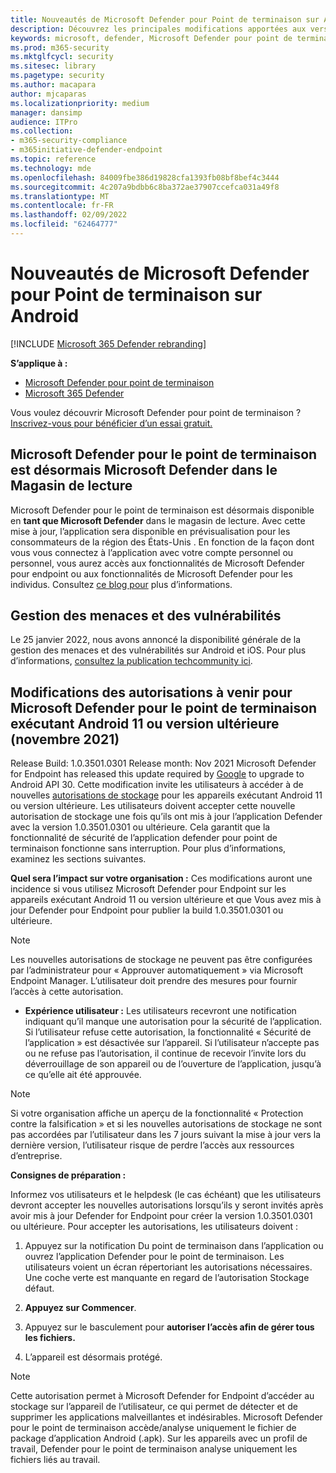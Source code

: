 ```yaml
---
title: Nouveautés de Microsoft Defender pour Point de terminaison sur Android
description: Découvrez les principales modifications apportées aux versions précédentes de Microsoft Defender pour Endpoint sur Android.
keywords: microsoft, defender, Microsoft Defender pour point de terminaison, mac, installation, macos, whatsnew
ms.prod: m365-security
ms.mktglfcycl: security
ms.sitesec: library
ms.pagetype: security
ms.author: macapara
author: mjcaparas
ms.localizationpriority: medium
manager: dansimp
audience: ITPro
ms.collection:
- m365-security-compliance
- m365initiative-defender-endpoint
ms.topic: reference
ms.technology: mde
ms.openlocfilehash: 84009fbe386d19828cfa1393fb08bf8bef4c3444
ms.sourcegitcommit: 4c207a9bdbb6c8ba372ae37907ccefca031a49f8
ms.translationtype: MT
ms.contentlocale: fr-FR
ms.lasthandoff: 02/09/2022
ms.locfileid: "62464777"
---
```

# <a name="whats-new-in-microsoft-defender-for-endpoint-on-android"></a>Nouveautés de Microsoft Defender pour Point de terminaison sur Android

[!INCLUDE [Microsoft 365 Defender rebranding](../../includes/microsoft-defender.md)]

**S’applique à :**
- [Microsoft Defender pour point de terminaison](https://go.microsoft.com/fwlink/p/?linkid=2154037)
- [Microsoft 365 Defender](https://go.microsoft.com/fwlink/?linkid=2118804)

Vous voulez découvrir Microsoft Defender pour point de terminaison ? [Inscrivez-vous pour bénéficier d’un essai gratuit.](https://signup.microsoft.com/create-account/signup?products=7f379fee-c4f9-4278-b0a1-e4c8c2fcdf7e&ru=https://aka.ms/MDEp2OpenTrial?ocid=docs-wdatp-exposedapis-abovefoldlink)

## <a name="microsoft-defender-for-endpoint-is-now-microsoft-defender-in-the-play-store"></a>Microsoft Defender pour le point de terminaison est désormais Microsoft Defender dans le Magasin de lecture

Microsoft Defender pour le point de terminaison est désormais disponible en **tant que Microsoft Defender** dans le magasin de lecture. Avec cette mise à jour, l’application sera disponible en  prévisualisation pour les consommateurs de la région des États-Unis . En fonction de la façon dont vous vous connectez à l’application avec votre compte personnel ou personnel, vous aurez accès aux fonctionnalités de Microsoft Defender pour endpoint ou aux fonctionnalités de Microsoft Defender pour les individus. Consultez [ce blog pour](https://www.microsoft.com/en-us/microsoft-365/microsoft-defender-for-individuals) plus d’informations.

## <a name="threat-and-vulnerability-management"></a>Gestion des menaces et des vulnérabilités

Le 25 janvier 2022, nous avons annoncé la disponibilité générale de la gestion des menaces et des vulnérabilités sur Android et iOS. Pour plus d’informations, [consultez la publication techcommunity ici](https://techcommunity.microsoft.com/t5/microsoft-defender-for-endpoint/announcing-general-availability-of-vulnerability-management/ba-p/3071663).

## <a name="upcoming-permission-changes-for-microsoft-defender-for-endpoint-running-android-11-or-later-nov-2021"></a>Modifications des autorisations à venir pour Microsoft Defender pour le point de terminaison exécutant Android 11 ou version ultérieure (novembre 2021)

Release Build: 1.0.3501.0301 Release month: Nov 2021 Microsoft Defender for Endpoint has released this update required by [Google](https://developer.android.com/distribute/play-policies#APILevel30) to upgrade to Android API 30. Cette modification invite les utilisateurs à accéder à de nouvelles [autorisations de stockage](https://developer.android.com/training/data-storage/manage-all-files#all-files-access-google-play) pour les appareils exécutant Android 11 ou version ultérieure. Les utilisateurs doivent accepter cette nouvelle autorisation de stockage une fois qu’ils ont mis à jour l’application Defender avec la version 1.0.3501.0301 ou ultérieure. Cela garantit que la fonctionnalité de sécurité de l’application defender pour point de terminaison fonctionne sans interruption. Pour plus d’informations,  examinez les sections suivantes.

**Quel sera l’impact sur votre organisation :** Ces modifications auront une incidence si vous utilisez Microsoft Defender pour Endpoint sur les appareils exécutant Android 11 ou version ultérieure et que Vous avez mis à jour Defender pour Endpoint pour publier la build 1.0.3501.0301 ou ultérieure.

> [!NOTE]
> Les nouvelles autorisations de stockage ne peuvent pas être configurées par l’administrateur pour « Approuver automatiquement » via Microsoft Endpoint Manager. L’utilisateur doit prendre des mesures pour fournir l’accès à cette autorisation.

- **Expérience utilisateur :** Les utilisateurs recevront une notification indiquant qu’il manque une autorisation pour la sécurité de l’application. Si l’utilisateur refuse cette autorisation, la fonctionnalité « Sécurité de l’application » est désactivée sur l’appareil. Si l’utilisateur n’accepte pas ou ne refuse pas l’autorisation, il continue de recevoir l’invite lors du déverrouillage de son appareil ou de l’ouverture de l’application, jusqu’à ce qu’elle ait été approuvée.

> [!NOTE]
> Si votre organisation affiche un aperçu de la fonctionnalité « Protection contre la falsification » et si les nouvelles autorisations de stockage ne sont pas accordées par l’utilisateur dans les 7 jours suivant la mise à jour vers la dernière version, l’utilisateur risque de perdre l’accès aux ressources d’entreprise.

**Consignes de préparation :**

Informez vos utilisateurs et le helpdesk (le cas échéant) que les utilisateurs devront accepter les nouvelles autorisations lorsqu’ils y seront invités après avoir mis à jour Defender for Endpoint pour créer la version 1.0.3501.0301 ou ultérieure. Pour accepter les autorisations, les utilisateurs doivent :

1. Appuyez sur la notification Du point de terminaison dans l’application ou ouvrez l’application Defender pour le point de terminaison. Les utilisateurs voient un écran répertoriant les autorisations nécessaires. Une coche verte est manquante en regard de l’autorisation Stockage défaut.

2. **Appuyez sur Commencer**.

3. Appuyez sur le basculement pour **autoriser l’accès afin de gérer tous les fichiers.**

4. L’appareil est désormais protégé.

  > [!NOTE]
  > Cette autorisation permet à Microsoft Defender for Endpoint d’accéder au stockage sur l’appareil de l’utilisateur, ce qui permet de détecter et de supprimer les applications malveillantes et indésirables. Microsoft Defender pour le point de terminaison accède/analyse uniquement le fichier de package d’application Android (.apk). Sur les appareils avec un profil de travail, Defender pour le point de terminaison analyse uniquement les fichiers liés au travail.
